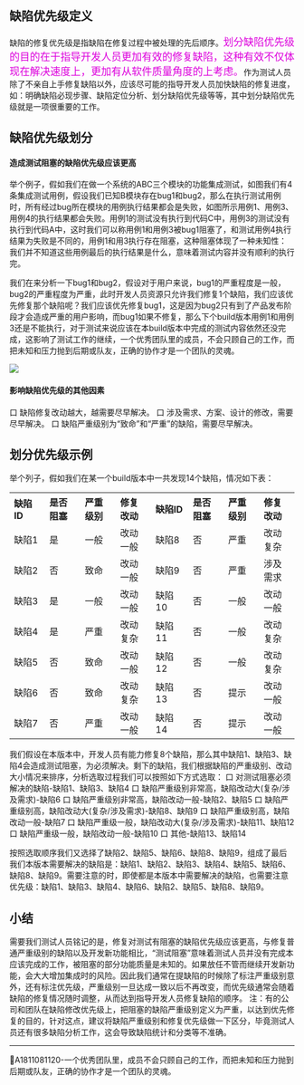 
## 缺陷优先级定义

缺陷的修复优先级是指缺陷在修复过程中被处理的先后顺序。<font color="#dd00dd" size="4" face="楷体">划分缺陷优先级的目的在于指导开发人员更加有效的修复缺陷，这种有效不仅体现在解决速度上，更加有从软件质量角度的上考虑。</font>作为测试人员除了不亲自上手修复缺陷以外，应该尽可能的指导开发人员加快缺陷的修复进度，如：明确缺陷必现步骤、缺陷定位分析、划分缺陷优先级等等，其中划分缺陷优先级就是一项很重要的工作。

## 缺陷优先级划分

#### 造成测试阻塞的缺陷优先级应该更高

举个例子，假如我们在做一个系统的ABC三个模块的功能集成测试，如图我们有4条集成测试用例，假设我们已知B模块存在bug1和bug2，那么在执行测试用例时，所有经过bug所在模块的用例执行结果都会是失败，如图所示用例1、用例3、用例4的执行结果都会失败。用例1的测试没有执行到代码C中，用例3的测试没有执行到代码A中，这时我们可以称用例1和用例3被bug1阻塞了，和测试用例4执行结果为失败是不同的，用例1和用3执行存在阻塞，这种阻塞体现了一种未知性：我们并不知道这些用例最后的执行结果是什么，意味着测试内容并没有顺利的执行完。

我们在来分析一下bug1和bug2，假设对于用户来说，bug1的严重程度是一般，bug2的严重程度为严重，此时开发人员资源只允许我们修复1个缺陷，我们应该优先修复那个缺陷呢？我们应该优先修复bug1，这是因为bug2只有到了产品发布阶段才会造成严重的用户影响，而bug1如果不修复，那么下个build版本用例1和用例3还是不能执行，对于测试来说应该在本build版本中完成的测试内容依然还没完成，这影响了测试工作的继续，一个优秀团队里的成员，不会只顾自己的工作，而把未知和压力抛到后期或队友，正确的协作才是一个团队的灵魂。

![](../r2/缺陷优先级.jpg)


#### 影响缺陷优先级的其他因素

口  缺陷修复改动越大，越需要尽早解决。
口  涉及需求、方案、设计的修改，需要尽早解决。
口  缺陷严重级别为“致命”和“严重”的缺陷，需要尽早解决。

## 划分优先级示例

举个列子，假如我们在某一个build版本中一共发现14个缺陷，情况如下表：
<table>
	<tr>
		<th width="125px" align="left">缺陷ID</th>
		<th width="125px" align="left">是否阻塞</th>
		<th width="125px" align="left">严重级别</th>
		<th width="125px" align="left">修复改动</th>
		<th width="125px" align="left">缺陷ID</th>
		<th width="125px" align="left">是否阻塞</th>
		<th width="125px" align="left">严重级别</th>
		<th width="125px" align="left">修复改动</th>
	</tr>
	<tr>
		<td>缺陷1</td>
		<td>是</td>
		<td>一般</td>
		<td>改动一般</td>
		<td>缺陷8</td>
		<td>否</td>
		<td>严重</td>
		<td>改动复杂</td>
	</tr>
	<tr>
		<td>缺陷2</td>
		<td>否</td>
		<td>致命</td>
		<td>改动一般</td>
		<td>缺陷9</td>
		<td>否</td>
		<td>严重</td>
		<td>涉及需求</td>
	</tr>
	<tr>
		<td>缺陷3</td>
		<td>是</td>
		<td>一般</td>
		<td>改动一般</td>
		<td>缺陷10</td>
		<td>否</td>
		<td>一般</td>
		<td>改动一般</td>
	</tr>
	<tr>
		<td>缺陷4</td>
		<td>是</td>
		<td>严重</td>
		<td>改动复杂</td>
		<td>缺陷11</td>
		<td>否</td>
		<td>一般</td>
		<td>改动复杂</td>
	</tr>
	<tr>
		<td>缺陷5</td>
		<td>否</td>
		<td>致命</td>
		<td>改动一般</td>
		<td>缺陷12</td>
		<td>否</td>
		<td>一般</td>
		<td>改动复杂</td>
	</tr>
	<tr>
		<td>缺陷6</td>
		<td>否</td>
		<td>致命</td>
		<td>改动复杂</td>
		<td>缺陷13</td>
		<td>否</td>
		<td>提示</td>
		<td>改动一般</td>
	</tr>
	<tr>
		<td>缺陷7</td>
		<td>否</td>
		<td>严重</td>
		<td>改动一般</td>
		<td>缺陷14</td>
		<td>否</td>
		<td>提示</td>
		<td>改动一般</td>
	</tr>
</table>
我们假设在本版本中，开发人员有能力修复8个缺陷，那么其中缺陷1、缺陷3、缺陷4会造成测试阻塞，为必须解决。剩下的缺陷，我们根据缺陷的严重级别、改动大小情况来排序，分析选取过程我们可以按照如下方式选取：
口  对测试阻塞必须解决的缺陷-缺陷1、缺陷3、缺陷4
口  缺陷严重级别非常高，缺陷改动大(复杂/涉及需求)-缺陷6
口  缺陷严重级别非常高，缺陷改动一般-缺陷2、缺陷5
口  缺陷严重级别高，缺陷改动大(复杂/涉及需求)-缺陷8、缺陷9
口  缺陷严重级别高，缺陷改动一般-缺陷7
口  缺陷严重级一般，缺陷改动大(复杂/涉及需求)-缺陷11、缺陷12
口  缺陷严重级一般，缺陷改动一般-缺陷10
口  其他-缺陷13、缺陷14

按照选取顺序我们又选择了缺陷2、缺陷5、缺陷6、缺陷8、缺陷9，组成了最后我们本版本需要解决的缺陷是：缺陷1、缺陷2、缺陷3、缺陷4、缺陷5、缺陷6、缺陷8、缺陷9。需要注意的时，即使都是本版本中需要解决的缺陷，也需要注意优先级：缺陷1、缺陷3、缺陷4、缺陷6、缺陷2、缺陷5、缺陷8、缺陷9。

## 小结

需要我们测试人员铭记的是，修复对测试有阻塞的缺陷优先级应该更高，与修复普通严重级别的缺陷以及开发新功能相比，“测试阻塞”意味着测试人员并没有完成本应该完成的工作，被阻塞的部分功能质量是未知的。如果放任不管而继续开发新功能，会大大增加集成时的风险。因此我们通常在提缺陷的时候除了标注严重级别意外，还有标注优先级，严重级别一旦达成一致以后不再改变，而优先级通常会随着缺陷的修复情况随时调整，从而达到指导开发人员修复缺陷的顺序。
注：有的公司和团队在缺陷修改优先级上，把阻塞的缺陷严重级别定义为严重，以达到优先修复的目的，针对这点，建议将缺陷严重级别和修复优先级做一下区分，毕竟测试人员还有很多缺陷分析工作，这会导致缺陷统计和分类等不准确。

* * *
:bell:A1811081120-一个优秀团队里，成员不会只顾自己的工作，而把未知和压力抛到后期或队友，正确的协作才是一个团队的灵魂。
